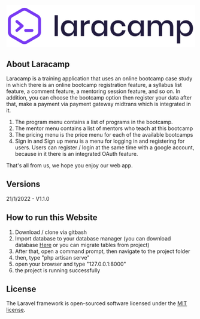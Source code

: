 <p align="center"><img src = "/public/assets/images/logo.png"></p>

## About Laracamp

Laracamp is a training application that uses an online bootcamp case study in which there is an online bootcamp registration feature, a syllabus list feature, a comment feature, a mentoring session feature, and so on. In addition, you can choose the bootcamp option then register your data after that, make a payment via payment gateway midtrans which is integrated in it.
<ol>
  <li>The program menu contains a list of programs in the bootcamp.</li>
  <li>The mentor menu contains a list of mentors who teach at this bootcamp</li>
  <li>The pricing menu is the price menu for each of the available bootcamps</li>
  <li>Sign in and Sign up menu is a menu for logging in and registering for users. Users can register / login at the same time with a google account, because in it there is an integrated OAuth feature.</li>
</ol>
That's all from us, we hope you enjoy our web app.

## Versions

21/1/2022 - V1.1.0

## How to run this Website
1. Download / clone via gitbash
2. Import database to your database manager (you can download database <a href="https://www.mediafire.com/file/ikz6k54ksbjcw4m/laracamp.sql/file">Here</a> or you can migrate tables from project)
3. After that, open a command prompt, then navigate to the project folder
4. then, type "php artisan serve"
5. open your browser and type "127.0.0.1:8000"
5. the project is running successfully

## License

The Laravel framework is open-sourced software licensed under the [MIT license](https://opensource.org/licenses/MIT).
